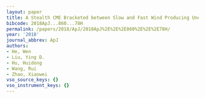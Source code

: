 ```yaml
---
layout: paper
title: A Stealth CME Bracketed between Slow and Fast Wind Producing Unexpected Geoeffectiveness
bibcode: 2018ApJ...860...78H
permalink: /papers/2018/ApJ/2018ApJ%2E%2E%2E860%2E%2E%2E78H/
year: '2018'
journal_abbrev: ApJ
authors:
- He, Wen
- Liu, Ying D.
- Hu, Huidong
- Wang, Rui
- Zhao, Xiaowei
vso_source_keys: {}
vso_instrument_keys: {}
---
```


